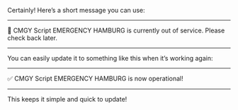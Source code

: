 Certainly! Here’s a short message you can use:


---

🚧 CMGY Script EMERGENCY HAMBURG is currently out of service. Please check back later.


---

You can easily update it to something like this when it’s working again:


---

✅ CMGY Script EMERGENCY HAMBURG is now operational!


---

This keeps it simple and quick to update!


